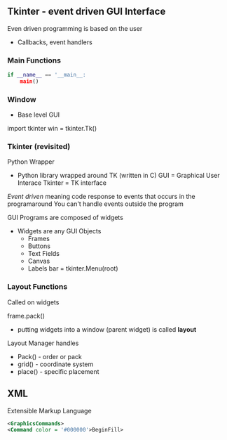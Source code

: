 ## Tkinter - event driven GUI Interface
Even driven programming is based on the user
* Callbacks, event handlers


### Main Functions

``` python
if __name__ == '__main__:
    main()
```

### Window
* Base level GUI

import tkinter
win = tkinter.Tk()

### Tkinter (revisited)
Python Wrapper
* Python library wrapped around TK (written in C)
GUI = Graphical User Interace
Tkinter = TK interface

*Event driven* meaning code response to events that occurs in the programaround
You can't handle events outside the program

GUI Programs are composed of widgets
* Widgets are any GUI Objects
    * Frames
    * Buttons
    * Text Fields
    * Canvas
    * Labels
bar = tkinter.Menu(root)



### Layout Functions
Called on widgets

frame.pack()
* putting widgets into a window (parent widget) is called **layout**

Layout Manager handles
* Pack() - order or pack
* grid() - coordinate system
* place() - specific placement

## XML
Extensible Markup Language
```XML
<GraphicsCommands>
<Command color = '#000000'>BeginFill>
```





    
